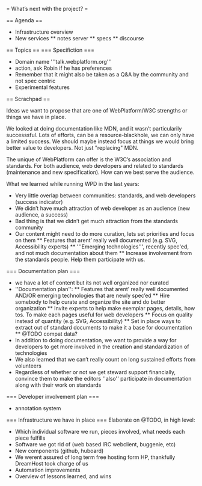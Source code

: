 = What’s next with the project? =

== Agenda ==
* Infrastructure overview
* New services
** notes server
** specs
** discourse

== Topics ==
=== Specifiction ===
* Domain name '''talk.webplatform.org'''
* action, ask Robin if he has preferences
* Remember that it might also be taken as a Q&A by the community and not spec centric
* Experimental features

== Scrachpad ==

Ideas we want to propose that are one of WebPlatform/W3C strengths or things we have in place.

We looked at doing documentation like MDN, and it wasn’t particularily successsful. Lots of efforts, can be a resource-blackhole, we can only have a limited success. We should maybe instead focus at things we would bring better value to developers. Not just "replacing" MDN. 

The unique of WebPlatform can offer is the W3C’s association and standards. For both audience, web developers and related to standards (maintenance and new specification). How can we best serve the audience.

What we learned while running WPD in the last years:
* Very little overlap between communities: standards, and web developers (success indicator)
* We didn’t have much attraction of web developer as an audience (new audience, a success)
* Bad thing is that we didn’t get much attraction from the standards community
* Our content might need to do more curation, lets set priorities and  focus on them
** Features that arent’ really well documented (e.g. SVG, Accessibility experts)
** '''Emerging technologies''', recently spec'ed, and not much documentation about them
** Increase involvement from the standards people. Help them participate with us.

=== Documentation plan ===
* we have a lot of content but its not well organized nor curated
* ''Documentation plan'':
** Features that arent’ really well documented AND/OR emerging technologies that are newly spec’ed
** Hire somebody to help curate and organize the site and do better organization
** Invite experts to help make exemplar pages, details, how tos. To make each pages useful for web developers
** Focus on quality instead of quantity (e.g. SVG, Accessibility)
** Set in place ways to extract out of standard documents to make it a base for documentation
** @TODO compat data? 
* In addition to doing documentation, we want to provide a way for developers to get more involved in the creation and standardization of technologies
* We also learned that we can’t really count on long sustained efforts from volunteers
* Regardless of whether or not we get steward support financially, convince them to make the editors ''also'' participate in documentation along with their work on standards


=== Developer involvement plan ===
* annotation system


=== Infrastructure we have in place ===
Elaborate on @TODO, in high level:
* Which individual software we run, pieces involved, what needs each piece fulfills
* Software we got rid of (web based IRC webclient, buggenie, etc)
* New components (github, huboard)
* We werent assured of long term free hosting form HP, thankfully DreamHost took charge of us
* Automation improvements
* Overview of lessons learned, and wins